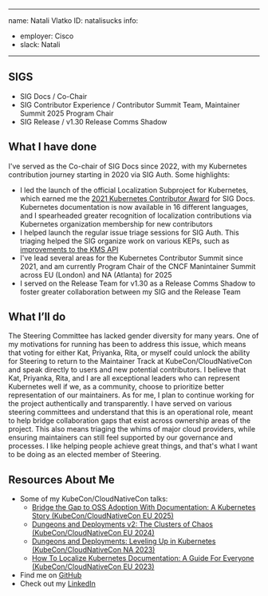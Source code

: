 -------------------------------------------------------------
name: Natali Vlatko
ID: natalisucks
info:
  - employer: Cisco
  - slack: Natali
-------------------------------------------------------------

## SIGS

- SIG Docs / Co-Chair
- SIG Contributor Experience / Contributor Summit Team, Maintainer Summit 2025 Program Chair
- SIG Release / v1.30 Release Comms Shadow

## What I have done

I've served as the Co-chair of SIG Docs since 2022, with my Kubernetes contribution journey starting in 2020 via SIG Auth. Some highlights:
- I led the launch of the official Localization Subproject for Kubernetes, which earned me the [2021 Kubernetes Contributor Award](https://www.kubernetes.dev/community/awards/2021/) for SIG Docs. Kubernetes documentation is now available in 16 different languages, and I spearheaded greater recognition of localization contributions via Kubernetes organization membership for new contributors
- I helped launch the regular issue triage sessions for SIG Auth. This triaging helped the SIG organize work on various KEPs, such as [improvements to the KMS API](https://kubernetes.io/blog/2022/09/09/kms-v2-improvements/)
- I've lead several areas for the Kubernetes Contributor Summit since 2021, and am currently Program Chair of the CNCF Manintainer Summit across EU (London) and NA (Atlanta) for 2025
- I served on the Release Team for v1.30 as a Release Comms Shadow to foster greater collaboration between my SIG and the Release Team


## What I’ll do

The Steering Committee has lacked gender diversity for many years. One of my motivations for running has been to address this issue, which means that voting for either Kat, Priyanka, Rita, or myself could unlock the ability for Steering to return to the Maintainer Track at KubeCon/CloudNativeCon and speak directly to users and new potential contributors. I believe that Kat, Priyanka, Rita, and I are all exceptional leaders who can represent Kubernetes well if we, as a community, choose to prioritize better representation of our maintainers.
As for me, I plan to continue working for the project authentically and transparently. I have served on various steering committees and understand that this is an operational role, meant to help bridge collaboration gaps that exist across ownership areas of the project. This also means triaging the whims of major cloud providers, while ensuring maintainers can still feel supported by our governance and processes. I like helping people achieve great things, and that's what I want to be doing as an elected member of Steering.

## Resources About Me

- Some of my KubeCon/CloudNativeCon talks:
  - [Bridge the Gap to OSS Adoption With Documentation: A Kubernetes Story (KubeCon/CloudNativeCon EU 2025)](https://www.youtube.com/watch?v=Q40yLLLIW9Q)
  - [Dungeons and Deployments v2: The Clusters of Chaos (KubeCon/CloudNativeCon EU 2024)](https://youtu.be/EWJ6Ih_bQbo?si=XRuQ7zcivfFEoz0L)
  - [Dungeons and Deployments: Leveling Up in Kubernetes (KubeCon/CloudNativeCon NA 2023)](https://youtu.be/-CPrDLFM1Aw?si=i-hPLzvFZHg5mAdr)
  - [How To Localize Kubernetes Documentation: A Guide For Everyone (KubeCon/CloudNativeCon EU 2023)](https://kccnceu2023.sched.com/event/1HyUP)
- Find me on [GitHub](https://github.com/natalisucks)
- Check out my [LinkedIn](https://www.linkedin.com/in/natalivlatko)
